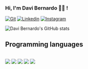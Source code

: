 ### Hi, I'm Davi Bernardo 🙋‍♂️ ! 
[![Git](https://img.shields.io/badge/GitLab-330F63?style=for-the-badge&logo=gitlab&logoColor=white)](https://gitlab.com/dbernardotrust)
[![Linkedin](https://img.shields.io/badge/LinkedIn-0077B5?style=for-the-badge&logo=linkedin&logoColor=white)](https://www.linkedin.com/in/davi-bernardo-505544189/)
[![Instagram](https://img.shields.io/badge/Instagram-E4405F?style=for-the-badge&logo=instagram&logoColor=white)](https://www.instagram.com/sbernardodavi/)


![Davi Bernardo's GitHub stats](https://github-readme-stats.vercel.app/api?username=sbernardodavi&show_icons=true&theme=dark)
<br>

## Programming languages
<div styles="display = inline block">
<br>
<img src="https://img.shields.io/badge/Python-3776AB?style=for-the-badge&logo=python&logoColor=white">
<img src="https://img.shields.io/badge/C%23-239120?style=for-the-badge&logo=c-sharp&logoColor=white">
<img src="https://img.shields.io/badge/JavaScript-323330?style=for-the-badge&logo=javascript&logoColor=F7DF1E">
<img src="https://img.shields.io/badge/React-20232A?style=for-the-badge&logo=react&logoColor=61DAFB">
<img src="https://img.shields.io/badge/CSS-239120?&style=for-the-badge&logo=css3&logoColor=white">
</div>
